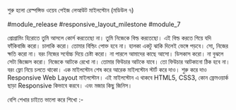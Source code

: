 শুরু হলো রেস্পন্সিভ ওয়েব পেইজ লেআউট মাইলস্টোন (মডিউল ৭)

#module_release #responsive_layout_milestone #module_7

প্রোগ্রামিং হিরোতে তুমি আসলে কোর্স করতেছো না। তুমি নিজেকে বিল্ড করতেছো। এই বিল্ড করতে গিয়ে যদি ফাঁকিবাজি করো। চালাকি করো। তোমার বিল্ডিং পোক্ত হবে না। হালকা একটু ঝাকি দিলেই ভেঙ্গে পড়বে। সো, নিজের ক্ষতি করো না। বরং নিজের সর্বোচ্চ দিয়ে চেষ্টা করো। না পারলে আমাদের কাছে আসো। ডিসকাস করো। না বুঝলে সেটা জিজ্ঞেস করো। নিজেকে আটকে রেখো না। তোমার ফিউচার আটকে যাবে। তো ফিউচার আটকানো ঠিক হবে না। বরং ফ্লো নিয়ে চলতে থাকো। এক মাইলস্টোন শেষ করে আরেক মাইলস্টোন স্টার্ট করে দাও। শুরু করে দাও Responsive Web Layout মাইলস্টোন। এই মাইলস্টোন এ থাকবে HTML5, CSS3, কোন ফ্রেমওয়ার্ক ছাড়া Responsive কিভাবে করবে। এবং মজার কিছু জিনিস। 

বেশি শেখার চাইতে ভালো করে শিখো :-
